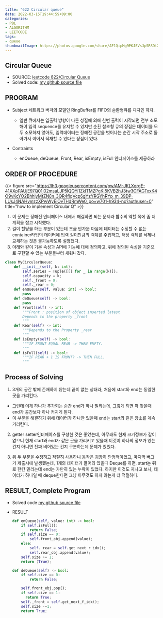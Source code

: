 ```yaml
---
title: "622 Circular queue"
date: 2022-03-15T19:44:59+09:00
categories:
- PBL
- ALGORITHM
- LEETCODE
tags:
- queue
thumbnailImage: https://photos.google.com/share/AF1QipMg9PKJSVsJpSRSDt2KjAOcx6Lt0RshXwbuurF1U9ddfcV6-YIDEcYEggUaLpSRdg/photo/AF1QipPl8ulMBVqPNOmsR8WqT559zfBDAPAVCkcqCTxJ?key=elJWUDJIeUNBSHRocnRoSjhSNHkybmhFcU5UMDFB
---
```


Circular Queue
--------------

  - SOURCE: [leetcode 622/Circular Queue](https://leetcode.com/problems/design-circular-queue/)
  - Solved code: [my github source file](https://github.com/junehan-dev/Programming_Lectures/tree/LC/LC/622-Circular_queue)

PROGRAM
-------

  - Subject
    네트워크 버퍼의 모델인 RingBuffer를  FIFO의 순환형큐를 디자인 하자.

      - 일반 큐에서는 입출력 방향이 다른 성질에 의해 한번 출력이 시작되면 전부 소모해야 입력 sequence를 유지할 수 있지만 순환 참조형 큐의 장점은 데이터를 모두 소모하지 않아도, 입력데이터는 정해진 공간을 벗어나는 순간 시작 주소로 돌아가서 이어서 적재할 수 있다는 장점이 있다.

  - Contraints

    - enQueue, deQueue, Front, Rear, isEmpty, isFull 인터페이스를 제공하라

ORDER OF PROCEDURE
------------------

{{< figure src="https://lh3.googleusercontent.com/pw/AM-JKLXorgE-41XXpPAUjE97Q01j02msaLJP5lQQYi1ZklTMZPgKI5KVB2hJ3tw3CFAGTxxK4O9vKcYO2BhhlyMtZN8n_3QR4fiqVcp6gYzYRGYhRYp_m_39DP-LUsJ4NAHvmzzXPwWyEiOvTHdRmWe0_po=w701-h934-no?authuser=0" title="how to implement Circular Q" >}}


  1. 이 문제는 정해진 인터페이스 내에서 해결하면 되는 문제라 함수의 역할 쪽에 좀 더 계획을 잡고 시작했다.
  2. 길이 할당을 하는 부분이 있는데 조금 반가운 마음에 데이터는 수정할 수 없는 container타입의 데이터에 입력 길이만큼의 객체를 주입하고, 해당 객체를 삭제나 교체하는 것은 불가능하도록 설정했다.
  3. 아래와 같이 기본 속성과 API에 기능에 대해 정의하고, 위에 정의된 속성을 기준으로 구현할 수 있는 부분들부터 채워나갔다.

  ```python
  class MyCircularQueue:
      def __init__(self, k: int):
          self.series = Tuple([[] for _ in range(k)]);
          self.capacity = k;
          self._front = 0;
          self._rear = 0;
      def enQueue(self, value: int) -> bool:
          pass
      def deQueue(self) -> bool:
          pass
      def Front(self) -> int:
          """Front : position of object inserted latest
          Depends to the property _front
          """
      def Rear(self) -> int:
          """Depends to the Property _rear
          """
      def isEmpty(self) -> bool:
          """IF FRONT EQUAL REAR -> THEN EMPTY.
          """
      def isFull(self) -> bool:
          """IF REAR + 1 IS FRONT? -> THEN FULL.
          """
  ```

Process of Solving
------------------

  1. 3개의 공간 밖에 존재하지 않는데 끝이 없는 상태라, 처음에 start와 end는 동일한 곳을 가리킨다.

  - 그런데 이게 하나가 추가되는 순간 end가 하나 밀리는데, 그렇게 되면 꽉 찾을때 end가 공간보다 하나 커지게 된다.
  - 이 부분을 해결하기 위해 데이터가 하나만 있을때 end는 start와 같은 장소를 계속 가리킨다.

  2. getter setter인터페이스를 구성한 것은 좋았는데, 아무래도 현재 크기정보가 같이 없으니 현재 start와 end가 같은 곳을 가리키고 있을때 이것이 하나의 정보가 있는 건지 아니면 진짜 비어있는 건지 구분하는데 문제가 있었다.

  3. 위 두 부분을 수정하고 적절히 사용하니 동작은 굉장히 안정적이었고, 마지막 버그가 제출시에 발생했는데, 1개의 데이터가 들어와 있을때 Deque를 하면, start는 뒤로 한칸 밀리는데 end는 가만히 있는 누락이 있었다.  하지만 이것도 지나고 보니, 데이터가 하나일 때 deque한다면 그냥 아무것도 하지 않는게 더 적절하다.

RESULT, Complete Program
------------------------

- Solved code
  [my github source file](https://github.com/junehan-dev/Programming_Lectures/tree/LC/LC/622-Circular_queue)

- RESULT

  ```python
  def enQueue(self, value: int) -> bool:
      if self.isFull():
          return False;
      if self.size == 0:
          self.front_obj.append(value);
      else:
          self._rear = self.get_next_r_idx();
          self.rear_obj.append(value);
      self.size += 1; 
      return (True);

  def deQueue(self) -> bool:
      if self.size == 0:
          return False;

      self.front_obj.pop();
      if self.size == 1:
        return True;
      self._front = self.get_next_f_idx();
      self.size -=1;
      return True;
  ```

